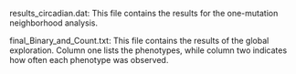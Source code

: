 results_circadian.dat:
This file contains the results for the one-mutation neighborhood analysis.

final_Binary_and_Count.txt:
This file contains the results of the global exploration. Column one lists the phenotypes, while column two indicates how often each phenotype was observed.

